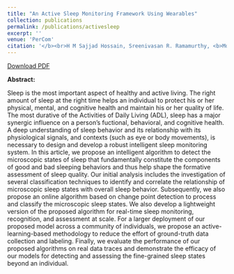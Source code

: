 ```yaml
---
title: "An Active Sleep Monitoring Framework Using Wearables"
collection: publications
permalink: /publications/activesleep
excerpt: ''
venue: 'PerCom'
citation: '</b><br>H M Sajjad Hossain, Sreenivasan R. Ramamurthy, <b>Md Abdullah Al Hafiz Khan</b> and Nirmalya Roy.<i>ACM Transactions on Interactive Intelligent Systems (TIIS), 2017.</i>'
---
```


[Download PDF](https://ahafizk.github.io/files/activesleep.pdf)

<b>Abstract:</b>

Sleep is the most important aspect of healthy and active living. The right amount of sleep at the right time
helps an individual to protect his or her physical, mental, and cognitive health and maintain his or her quality
of life. The most durative of the Activities of Daily Living (ADL), sleep has a major synergic influence on a
person’s fuctional, behavioral, and cognitive health. A deep understanding of sleep behavior and its relationship
with its physiological signals, and contexts (such as eye or body movements), is necessary to design and
develop a robust intelligent sleep monitoring system. In this article, we propose an intelligent algorithm to
detect the microscopic states of sleep that fundamentally constitute the components of good and bad sleeping
behaviors and thus help shape the formative assessment of sleep quality. Our initial analysis includes
the investigation of several classification techniques to identify and correlate the relationship of microscopic
sleep states with overall sleep behavior. Subsequently, we also propose an online algorithm based on change
point detection to process and classify the microscopic sleep states. We also develop a lightweight version
of the proposed algorithm for real-time sleep monitoring, recognition, and assessment at scale. For a larger
deployment of our proposed model across a community of individuals, we propose an active-learning-based
methodology to reduce the effort of ground-truth data collection and labeling. Finally, we evaluate the performance
of our proposed algorithms on real data traces and demonstrate the efficacy of our models for detecting
and assessing the fine-grained sleep states beyond an individual.